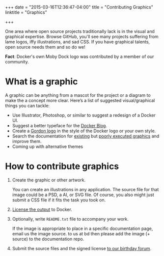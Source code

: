 +++
date = "2015-03-16T12:36:47-04:00"
title = "Contributing Graphics"
linktitle = "Graphics"

+++

One area where open source projects traditionally lack is in the visual and
graphical expertise. Browse GitHub, you'll see many projects suffering from lame logos,
iffy illustrations, and sad CSS. If you have graphical talents, open
source needs them and so do we!

**Fact**: Docker's own Moby Dock logo was contributed by a member of our community.

# What is a graphic

A graphic can be anything from a mascot for the project or a diagram to make
the a concept more clear. Here’s a list of suggested visual/graphical things you can tackle:

* Use Illustrator, Photoshop, or similar to suggest a redesign of a Docker UI.
* Suggest a better typeface for the <a href="https://blog.docker.com" target="_blank">Docker Blog</a>.
* Create a <a href="http://goo.gl/s83L3D" target="_blank">Gordon logo</a> in the style of the Docker logo or your own style.  
* Search the documentation for <a href="http://docs.docker.com/project/make-a-contribution/" target="_blank">existing</a> but <a href="http://docs.docker.com/introduction/understanding-docker/#what-is-dockers-architecture" target="_blank">poorly executed graphics</a> and improve them.  
* Coming up with alternative themes

# How to contribute graphics


1. Create the graphic or other artwork.

	You can create an illustrations in any application. The source file for that
	image could be a PSD, a AI, or SVG file.  Of course, you also might just
	submit a CSS file if it fits the task you took on.

2. <a href="License the output" target="_blank">License the output</a> to Docker. 

3.  Optionally, write `README.txt` file to accompany your work.

	If the image is appropriate to place in a specific documentation page, email
	us the image source.   to us at bd then please add the image (+ source) to the
	documentation repo. 

3.  Submit the source files and the signed license <a href="HREF" target="_blank">to our birthday forum</a>.


